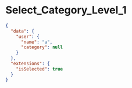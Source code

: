 # Select_Category_Level_1

```json
{
  "data": {
    "user": {
      "name": "a",
      "category": null
    }
  },
  "extensions": {
    "isSelected": true
  }
}
```
